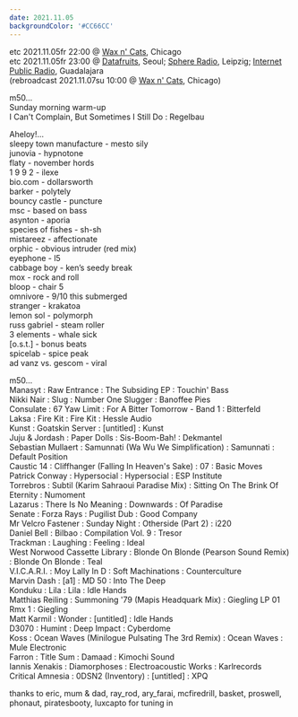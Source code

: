 ```yaml
---
date: 2021.11.05
backgroundColor: '#CC66CC'
---
```


etc 2021.11.05fr 22:00 @ [Wax n' Cats](http://www.twitch.tv/waxncats), Chicago  
etc 2021.11.05fr 23:00 @ [Datafruits](http://www.datafruits.fm/), Seoul; [Sphere Radio](http://www.sphere-radio.net/), Leipzig; [Internet Public Radio](http://www.internetpublicradio.live/), Guadalajara  
(rebroadcast 2021.11.07su 10:00 @ [Wax n' Cats](http://www.twitch.tv/waxncats), Chicago)  


m50...  
Sunday morning warm-up  
I Can't Complain, But Sometimes I Still Do : Regelbau  

Aheloy!...  
sleepy town manufacture - mesto sily  
junovia - hypnotone  
flaty - november hords  
1 9 9 2 - ilexe  
bio.com - dollarsworth  
barker - polytely  
bouncy castle - puncture  
msc - based on bass  
asynton - aporia  
species of fishes - sh-sh  
mistareez - affectionate  
orphic - obvious intruder (red mix)  
eyephone - l5  
cabbage boy - ken’s seedy break  
mox - rock and roll  
bloop - chair 5  
omnivore - 9/10 this submerged  
stranger - krakatoa  
lemon sol - polymorph  
russ gabriel - steam roller  
3 elements - whale sick  
\[o.s.t.\] - bonus beats  
spicelab - spice peak  
ad vanz vs. gescom - viral  

m50...  
Manasyt : Raw Entrance : The Subsiding EP : Touchin' Bass  
Nikki Nair : Slug : Number One Slugger : Banoffee Pies  
Consulate : 67 Yaw Limit : For A Bitter Tomorrow - Band 1 : Bitterfeld  
Laksa : Fire Kit : Fire Kit : Hessle Audio  
Kunst : Goatskin Server : \[untitled\] : Kunst  
Juju & Jordash : Paper Dolls : Sis-Boom-Bah! : Dekmantel  
Sebastian Mullaert : Samunnati (Wa Wu We Simplification) : Samunnati : Default Position  
Caustic 14 : Cliffhanger (Falling In Heaven's Sake) : 07 : Basic Moves  
Patrick Conway : Hypersocial : Hypersocial : ESP Institute  
Torrebros : Subtil (Karim Sahraoui Paradise Mix) : Sitting On The Brink Of Eternity : Numoment  
Lazarus : There Is No Meaning : Downwards : Of Paradise  
Senate : Forza Rays : Pugilist Dub : Good Company  
Mr Velcro Fastener : Sunday Night : Otherside (Part 2) : i220  
Daniel Bell : Bilbao : Compilation Vol. 9 : Tresor  
Trackman : Laughing : Feeling : Ideal  
West Norwood Cassette Library : Blonde On Blonde (Pearson Sound Remix) : Blonde On Blonde : Teal  
V.I.C.A.R.I. : Moy Lally In D : Soft Machinations : Counterculture  
Marvin Dash : \[a1\] : MD 50 : Into The Deep  
Konduku : Lila : Lila : Idle Hands  
Matthias Reiling : Summoning '79 (Mapis Headquark Mix) : Giegling LP 01 Rmx 1 : Giegling  
Matt Karmil : Wonder : \[untitled\] : Idle Hands  
D3070 : Humint : Deep Impact : Cyberdome  
Koss : Ocean Waves (Minilogue Pulsating The 3rd Remix) : Ocean Waves : Mule Electronic  
Farron : Title Sum : Damaad : Kimochi Sound  
Iannis Xenakis : Diamorphoses : Electroacoustic Works : Karlrecords  
Critical Amnesia : 0DSN2 (Inventory) : \[untitled\] : XPQ  

thanks to eric, mum & dad, ray\_rod, ary\_farai, mcfiredrill, basket, proswell, phonaut, piratesbooty, luxcapto for tuning in